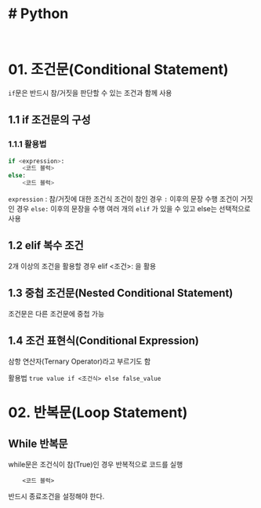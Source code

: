 # # Python

<br/>

# 01. 조건문(Conditional Statement)

`if`문은 반드시 참/거짓을 판단할 수 있는 조건과 함께 사용

## 1.1 if 조건문의 구성

### 1.1.1 활용법

```python
if <expression>:
    <코드 블럭>
else:
    <코드 블럭>
```

`expression` : 참/거짓에 대한 조건식
조건이 참인 경우 `:` 이후의 문장 수행
조건이 거짓인 경우 `else:` 이후의 문장을 수행
여러 개의 `elif` 가 있을 수 있고 else는 선택적으로 사용

## 1.2 elif 복수 조건

2개 이상의 조건을 활용할 경우 elif <조건>: 을 활용

## 1.3 중첩 조건문(Nested Conditional Statement)

조건문은 다른 조건문에 중첩 가능

## 1.4 조건 표현식(Conditional Expression)

삼항 연산자(Ternary Operator)라고 부르기도 함

활용법
`true value if <조건식> else false_value`

# 02. 반복문(Loop Statement)

## While 반복문

while문은 조건식이 참(True)인 경우 반복적으로 코드를 실행

```while <조건식>:
    <코드 블럭>
```

반드시 종료조건을 설정해야 한다.

